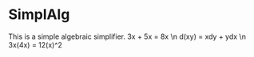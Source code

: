 # SimplAlg

This is a simple algebraic simplifier. 3x + 5x = 8x \n
d(xy) = xdy + ydx \n
3x(4x) = 12(x)^2
